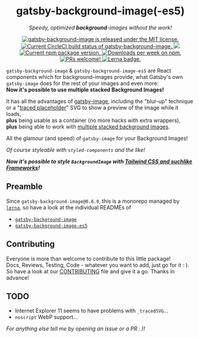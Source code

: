 <h1 align="center">
  gatsby-background-image(-es5)
</h1>
<p align="center">
  <i>Speedy, optimized <strong>background</strong>-images without the work!</i>
</p>
<p align="center">
  <a href="https://github.com/timhagn/gatsby-background-image/blob/master/LICENSE">
    <img src="https://img.shields.io/badge/license-MIT-blue.svg" alt="gatsby-background-image is released under the MIT license." />
  </a>
  <a href="https://circleci.com/gh/timhagn/gatsby-background-image">
    <img src="https://circleci.com/gh/timhagn/gatsby-background-image.svg?style=shield" alt="Current CircleCI build status of gatsby-background-image." />
  </a>
  <a href="https://codecov.io/gh/timhagn/gatsby-background-image">
    <img src="https://codecov.io/gh/timhagn/gatsby-background-image/branch/master/graph/badge.svg" />
  </a>
  <a href="https://www.npmjs.org/package/gatsby-background-image">
    <img src="https://img.shields.io/npm/v/gatsby-background-image.svg" alt="Current npm package version." />
  </a>
  <a href="https://npmcharts.com/compare/gatsby-background-image?minimal=true">
    <img src="https://img.shields.io/npm/dw/gatsby-background-image.svg" alt="Downloads per week on npm." />
  </a>
  <a href="https://github.com/timhagn/gatsby-background-image/blob/master/CONTRIBUTING.md">
    <img src="https://img.shields.io/badge/PRs-welcome-brightgreen.svg" alt="PRs welcome!" />
  </a>
  <a href="https://lerna.js.org/">
    <img src="https://img.shields.io/badge/maintained%20with-lerna-0a7bbb.svg" alt="Lerna badge." />
  </a>  
</p>

`gatsby-background-image` & `gatsby-background-image-es5` are React components 
which for background-images provide, what Gatsby's own `gatsby-image` does for 
the rest of your images and even more:  
**Now it's possible to use multiple stacked Background Images!**

It has all the advantages of [gatsby-image](https://github.com/gatsbyjs/gatsby/tree/master/packages/gatsby-image),
including the "blur-up" technique or a "[traced placeholder](https://github.com/gatsbyjs/gatsby/issues/2435)"
SVG to show a preview of the image while it loads,  
**plus** being usable as a container (no more hacks with extra wrappers),  
**plus** being able to work with [multiple stacked background images](https://github.com/timhagn/gatsby-background-image/tree/master/packages/gatsby-background-image#how-to-use-with-multiple-images).

All the glamour (and speed) of `gatsby-image` for your Background Images!

*_Of course styleable with `styled-components` and the like!_*

**_Now it's possible to style `BackgroundImage` with [Tailwind CSS and suchlike Frameworks](#tailwind-css-and-suchlike-frameworks)!_**

## Preamble

Since `gatsby-background-image@0.6.0`, this is a monorepo managed by
[`lerna`](https://lerna.js.org/), so have a look at the individual READMEs of
- [`gatsby-background-image`](https://github.com/timhagn/gatsby-background-image/tree/master/packages/gatsby-background-image#readme)
- [`gatsby-background-image-es5`](https://github.com/timhagn/gatsby-background-image/tree/master/packages/gatsby-background-image-es5#readme)

## Contributing

Everyone is more than welcome to contribute to this little package!   
Docs, Reviews, Testing, Code - whatever you want to add, just go for it : ).
So have a look at our [CONTRIBUTING](CONTRIBUTING.md) file and give it a go.
Thanks in advance!

## TODO

- Internet Explorer 11 seems to have problems with `_tracedSVG`... 
- `noscript` WebP support...

*For anything else tell me by opening an issue or a PR : )!*
